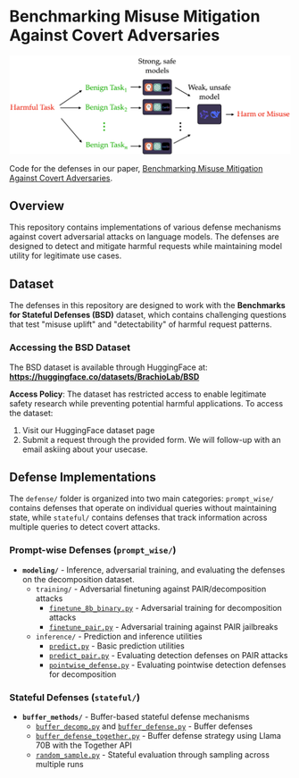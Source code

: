 # Benchmarking Misuse Mitigation Against Covert Adversaries

<img src="images/decomp_schematic.png" alt="Decomposition Attack Schematic" width="800">

Code for the defenses in our paper, [Benchmarking Misuse Mitigation Against Covert Adversaries](https://www.arxiv.org/abs/2506.06414).

## Overview

This repository contains implementations of various defense mechanisms against covert adversarial attacks on language models. The defenses are designed to detect and mitigate harmful requests while maintaining model utility for legitimate use cases.

## Dataset

The defenses in this repository are designed to work with the **Benchmarks for Stateful Defenses (BSD)** dataset, which contains challenging questions that test "misuse uplift" and "detectability" of harmful request patterns.

### Accessing the BSD Dataset

The BSD dataset is available through HuggingFace at: **https://huggingface.co/datasets/BrachioLab/BSD**

**Access Policy**: The dataset has restricted access to enable legitimate safety research while preventing potential harmful applications. To access the dataset:

1. Visit our HuggingFace dataset page
2. Submit a request through the provided form. We will follow-up with an email askiing about your usecase.

## Defense Implementations

The `defense/` folder is organized into two main categories: `prompt_wise/` contains defenses that operate on individual queries without maintaining state, while `stateful/` contains defenses that track information across multiple queries to detect covert attacks. 

### Prompt-wise Defenses (`prompt_wise/`)

- **`modeling/`** -  Inference, adversarial training, and evaluating the defenses on the decomposition dataset. 
  - `training/` - Adversarial finetuning against PAIR/decomposition attacks
    - [`finetune_8b_binary.py`](defense/prompt_wise/modeling/training/finetune_8b_binary.py) - Adversarial training for decomposition attacks
    - [`finetune_pair.py`](defense/prompt_wise/modeling/training/finetune_pair.py) - Adversarial training against PAIR jailbreaks
  - `inference/` - Prediction and inference utilities
    - [`predict.py`](defense/prompt_wise/modeling/inference/predict.py) - Basic prediction utilities
    - [`predict_pair.py`](defense/prompt_wise/modeling/inference/predict_pair.py) - Evaluating detection defenses on PAIR attacks
    - [`pointwise_defense.py`](defense/prompt_wise/modeling/inference/pointwise_defense.py) - Evaluating pointwise detection defenses for decomposition

### Stateful Defenses (`stateful/`)

- **`buffer_methods/`** - Buffer-based stateful defense mechanisms
  - [`buffer_decomp.py`](defense/stateful/buffer_methods/buffer_decomp.py) and [`buffer_defense.py`](defense/stateful/buffer_methods/buffer_defense.py) - Buffer defenses
  - [`buffer_defense_together.py`](defense/stateful/buffer_methods/buffer_defense_together.py) - Buffer defense strategy using Llama 70B with the Together API
  - [`random_sample.py`](defense/stateful/buffer_methods/random_sample.py) - Stateful evaluation through sampling across multiple runs
